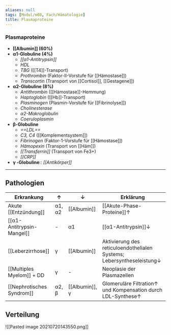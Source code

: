 ```yaml
---
aliases: null
tags: [Modul/m08, Fach/Hämatologie]
title: Plasmaproteine
---
```

### Plasmaproteine
- **[[Albumin]] (60%)**
- **α1-Globuline (4%)**
	- *[[α1-Antitrypsin]]*
	- *HDL*
	- *TBG* ([[T4]]-Transport)
	- *Prothrombin* (Faktor-II-Vorstufe für [[Hämostase]])
	- *Transcortin* (Transport von [[Cortisol]], [[Gestagene]])
- **α2-Globuline (8%)** 
	- *Antithrombin* ([[Hämostase]]-Hemmung)
	- *Haptoglobin* ([[Hb]]-Transport)
	- *Plasminogen* (Plasmin-Vorstufe für [[Fibrinolyse]])
	- *Cholinesterase*
	- *α2-Makroglobulin*
	- *Coeruloplasmin*
- **β-Globuline**
	- *==LDL==*
	- *C3, C4* ([[Komplementsystem]])
	- *Fibrinogen* (Faktor-1-Vorstufe für [[Hämostase]])
	- *Hämopexin* (Transport von [[Häm]])
	- *[[Transferrin]]* (Transport von Fe3+)
	- *[[CRP]]*
- **γ -Globuline**:: *[[Antikörper]]*
---


## Pathologien
| Erkrankung                | ↑      | ↓              | Erklärung                                                             |
| ------------------------- | ------ | -------------- | --------------------------------------------------------------------- |
| Akute [[Entzündung]]      | α1, α2 | [[Albumin]]    | [[Akute-Phase-Proteine]]↑                                             |
| [[α1-Antitrypsin-Mangel]] | -      | α1             | [[α1-Antitrypsin]]↓                                                   |
| [[Leberzirrhose]]         | γ      | [[Albumin]]    | Aktivierung des reticuloendothelialen Systems; Lebersyntheseleistung↓ |
| [[Multiples Myelom]] + DD | γ      | -              | Neoplasie der Plasmazellen                                            |
| [[Nephrotisches Syndrom]] | α2, β  | [[Albumin]], γ | Glomeruläre Filtration↑ und Kompensation durch LDL-Synthese↑                                                                       |

## Verteilung
![[Pasted image 20210720143550.png]]